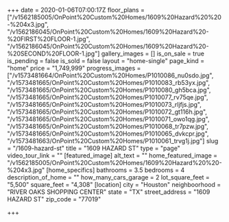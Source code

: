 +++
date = 2020-01-06T07:00:17Z
floor_plans = ["/v1562185005/OnPoint%20Custom%20Homes/1609%20Hazard%20%20-%204x3.jpg", "/v1562186045/OnPoint%20Custom%20Homes/1609%20Hazard%20-%20FIRST%20FLOOR-1.jpg", "/v1562186045/OnPoint%20Custom%20Homes/1609%20Hazard%20-%20SECOND%20FLOOR-1.jpg"]
gallery_images = []
is_on_sale = true
is_pending = false
is_sold = false
layout = "home-single"
page_kind = "home"
price = "1,749,999"
progress_images = ["/v1573481664/OnPoint%20Custom%20Homes/P1010086_nu0sdo.jpg", "/v1573481665/OnPoint%20Custom%20Homes/P1010083_rb53yx.jpg", "/v1573481665/OnPoint%20Custom%20Homes/P1010080_gh5bca.jpg", "/v1573481665/OnPoint%20Custom%20Homes/P1010077_rv75qe.jpg", "/v1573481665/OnPoint%20Custom%20Homes/P1010073_rljfjs.jpg", "/v1573481665/OnPoint%20Custom%20Homes/P1010072_gt116h.jpg", "/v1573481665/OnPoint%20Custom%20Homes/P1010071_owo1qg.jpg", "/v1573481665/OnPoint%20Custom%20Homes/P1010068_tr7pzw.jpg", "/v1573481665/OnPoint%20Custom%20Homes/P1010065_dvkcpr.jpg", "/v1573481663/OnPoint%20Custom%20Homes/P1010061_trvg1j.jpg"]
slug = "/1609-hazard-st"
title = "1609 HAZARD ST"
type = "page"
video_tour_link = ""
[featured_image]
alt_text = ""
home_featured_image = "/v1562185005/OnPoint%20Custom%20Homes/1609%20Hazard%20%20-%204x3.jpg"
[home_specifics]
bathrooms = 3.5
bedrooms = 4
description_of_home = ""
how_many_cars_garage = 2
lot_square_feet = "5,500"
square_feet = "4,308"
[location]
city = "Houston"
neighboorhood = "RIVER OAKS SHOPPING CENTER"
state = "TX"
street_address = "1609 HAZARD ST"
zip_code = "77019"

+++
